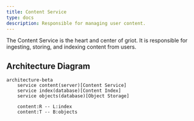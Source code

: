 ```yaml
---
title: Content Service
type: docs
description: Responsible for managing user content.
---
```


The Content Service is the heart and center of griot. It is responsible for ingesting, storing,
and indexing content from users.

## Architecture Diagram

```mermaid
architecture-beta
    service content(server)[Content Service]
    service index(database)[Content Index]
    service objects(database)[Object Storage]

    content:R -- L:index
    content:T -- B:objects
```